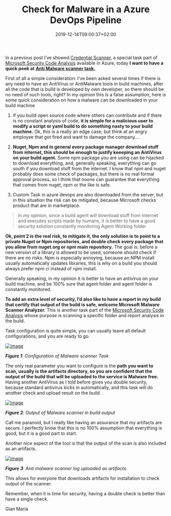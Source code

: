 ﻿---
title: "Check for Malware in a Azure DevOps Pipeline"
description: ""
date: 2019-12-14T09:00:37+02:00
draft: false
tags: [Security]
categories: [security]
---
In a previous post I’ve showed [Credential Scanner](http://www.codewrecks.com/blog/index.php/2019/11/23/quick-peek-at-microsoft-security-code-analysis-credential-scanner/), a special task part of [Microsoft Security Code Analysis](https://secdevtools.azurewebsites.net/) available in Azure, today  **I want to have a quick peek at** [**Anti Malware scanner task.**](https://secdevtools.azurewebsites.net/helpantimalware.html)

First of all a simple consideration: I’ve been asked several times if there is any need to have an AntiVirus or AntiMalware tools in build machines, after all the code that is build is developed by own developer, so there should be no need of such tools, right? In my opinion this is a false assumption, here is some quick consideration on how a malware can be downloaded in your build machine

1) If you build open source code where others can contribute and if there is no constant analysis of code, **it is simple for a malicious user to modify a script or yaml build to do something nasty to your build machine.** Ok, this is a really an edge case, but think at an angry employee that got fired and want to damage the company….

2) **Nuget, Npm and in general every package manager download stuff from internet, this should be enough to justify keeeping an AntiVirus on your build agent.** Some npm package you are using can be hijacked to download everything, and, generally speaking, everything can go south if you download stuff from the internet. I know that npm and nuget probably does some check of packages, but there is no real formal approval process, so I think that noone can guarantee that everything that comes from nuget, npm or the like is safe.

3) Custom Task in azure devops are also downloaded from the server, but in this situation the risk can be mitigated, because Microsoft checks product that are in marketplace.

> In my opinion, since a build agent will download stuff from internet and executes scripts made by humans, it is better to have a good security solution constantly monitoring Agent Working folder

 **Ok, point 2 is the real risk, to mitigate it, the only solution is to point to a private Nuget or Npm repositories, and double check every package that you allow from nuget.org or npm main repository.** The goal is: before a new version of a library is allowed to be used, someone should check if there are no risks. Npm is especially annoying, because an NPM install usually automatically updates libraries, this is why on a build you should always prefer npm ci instead of npm install.

Generally speaking, in my opinion it is better to have an antivirus on your build machine, and be 100% sure that agent folder and agent folder is constantly monitored.

 **To add an extra level of security, I’d also like to have a report in my build that certify that output of the build is safe, welcome Microsoft Malware Scanner Analyzer.** This is another task part of the [Microsoft Security Code Analysis](https://secdevtools.azurewebsites.net/) whose purpose is scanning a specific folder and report analysis in the build.

Task configuration is quite simple, you can usually leave all default configurations, and you are ready to go.

[![image](http://www.codewrecks.com/blog/wp-content/uploads/2019/12/image_thumb-8.png "image")](http://www.codewrecks.com/blog/wp-content/uploads/2019/12/image-8.png)

 ***Figure 1***: *Configuration of Malware scanner Task*

The only real parameter you want to configure is the  **path you want to scan, usually is the artifacts directory, so you are confident that the output of the build that will be uploaded to the service is Malware free.** Having another AntiVirus as I told before gives you double security, because standard antivirus kicks in automatically, and this task will do another check and upload result on the build.

[![image](http://www.codewrecks.com/blog/wp-content/uploads/2019/12/image_thumb-9.png "image")](http://www.codewrecks.com/blog/wp-content/uploads/2019/12/image-9.png)

 ***Figure 2***: *Output of Malware scanner in build output*

Call me paranoid, but I really like having an assurance that my artifacts are secure. I perfectly know that this is no 100% assumption that everything is good, but it is a good part to start.

Another nice aspect of the tool is that the output of the scan is also included as an artifacts.

[![image](http://www.codewrecks.com/blog/wp-content/uploads/2019/12/image_thumb-10.png "image")](http://www.codewrecks.com/blog/wp-content/uploads/2019/12/image-10.png)

 ***Figure 3***: *Anti malware scanner log uploaded as artifacts.*

This allows for everyone that downloads artifacts for installation to check output of the scanner.

Remember, when it is time for security, having a double check is better than have a single check.

Gian Maria
